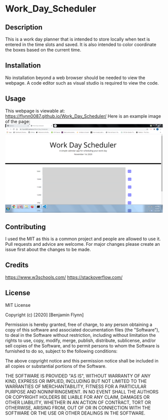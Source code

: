 # Work_Day_Scheduler

## Description

This is a work day planner that is intended to store locally when text is entered
in the time slots and saved. It is also intended to color coordinate the boxes based on the current time.

## Installation

No installation beyond a web browser should be needed to view the webpage. A code editor such as visual studio is required to view the code.

## Usage

This webpage is viewable at: https://flynn0087.github.io/Work_Day_Scheduler/
Here is an example image of the page: ![Image of webpage](screenshot.PNG)

## Contributing

I used the MIT as this is a common project and people are allowed to use it. Pull requests and advice are welcome. For major changes please create an issue first about the changes to be made.

## Credits

https://www.w3schools.com/
https://stackoverflow.com/

## License

MIT License

Copyright (c) [2020] [Benjamin Flynn]

Permission is hereby granted, free of charge, to any person obtaining a copy
of this software and associated documentation files (the "Software"), to deal
in the Software without restriction, including without limitation the rights
to use, copy, modify, merge, publish, distribute, sublicense, and/or sell
copies of the Software, and to permit persons to whom the Software is
furnished to do so, subject to the following conditions:

The above copyright notice and this permission notice shall be included in all
copies or substantial portions of the Software.

THE SOFTWARE IS PROVIDED "AS IS", WITHOUT WARRANTY OF ANY KIND, EXPRESS OR
IMPLIED, INCLUDING BUT NOT LIMITED TO THE WARRANTIES OF MERCHANTABILITY,
FITNESS FOR A PARTICULAR PURPOSE AND NONINFRINGEMENT. IN NO EVENT SHALL THE
AUTHORS OR COPYRIGHT HOLDERS BE LIABLE FOR ANY CLAIM, DAMAGES OR OTHER
LIABILITY, WHETHER IN AN ACTION OF CONTRACT, TORT OR OTHERWISE, ARISING FROM,
OUT OF OR IN CONNECTION WITH THE SOFTWARE OR THE USE OR OTHER DEALINGS IN THE
SOFTWARE.
